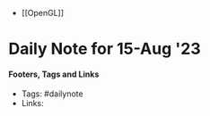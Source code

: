 - [[OpenGL]]
# Daily Note for 15-Aug '23



#### Footers, Tags and Links
- Tags: #dailynote 
- Links: 

[^1]: